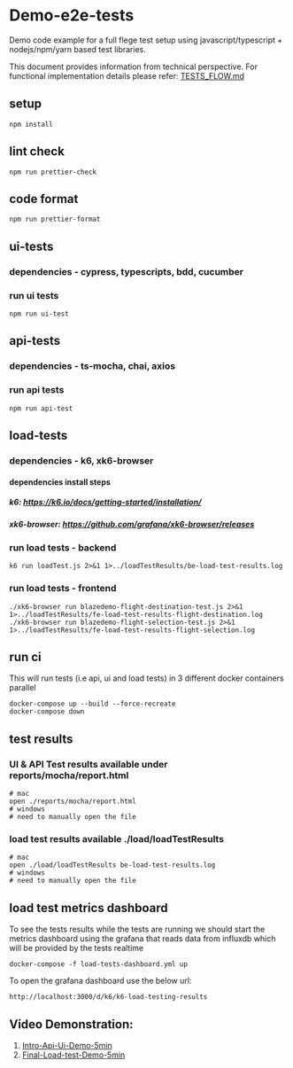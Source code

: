 # Demo-e2e-tests

Demo code example for a full flege test setup using javascript/typescript + nodejs/npm/yarn based test libraries.

This document provides information from technical perspective.
For functional implementation details please refer:  [TESTS_FLOW.md](TESTS_FLOW.md)

## setup
```shell
npm install
```

## lint check
```shell
npm run prettier-check
```

## code format
```shell
npm run prettier-format
```

## ui-tests 
### dependencies - cypress, typescripts, bdd, cucumber

### run ui tests
```shell
npm run ui-test
```


## api-tests 
### dependencies -  ts-mocha, chai, axios

### run api tests
```shell
npm run api-test
```

## load-tests
### dependencies -  k6, xk6-browser
#### dependencies install steps 
##### k6: https://k6.io/docs/getting-started/installation/
##### xk6-browser: https://github.com/grafana/xk6-browser/releases


### run load tests - backend
```shell
k6 run loadTest.js 2>&1 1>../loadTestResults/be-load-test-results.log
```

### run load tests - frontend
```shell
./xk6-browser run blazedemo-flight-destination-test.js 2>&1 1>../loadTestResults/fe-load-test-results-flight-destination.log
./xk6-browser run blazedemo-flight-selection-test.js 2>&1 1>../loadTestResults/fe-load-test-results-flight-selection.log
```

## run ci
This will run tests (i.e api, ui and load tests) in 3 different docker containers parallel
```shell
docker-compose up --build --force-recreate
docker-compose down
```

## test results
### UI & API Test results available under reports/mocha/report.html
```shell
# mac 
open ./reports/mocha/report.html
# windows 
# need to manually open the file 
```

### load test results available ./load/loadTestResults
```shell
# mac
open ./load/loadTestResults be-load-test-results.log
# windows 
# need to manually open the file 
```

## load test metrics dashboard
To see the tests results while the tests are running 
we should start the metrics dashboard using the grafana
that reads data from influxdb which will be provided by the tests realtime
```shell
docker-compose -f load-tests-dashboard.yml up
```

To open the grafana dashboard use the below url: 
```shell
http://localhost:3000/d/k6/k6-load-testing-results
```

## Video Demonstration: 
1. [Intro-Api-Ui-Demo-5min](https://www.loom.com/share/669921234432480caf5ae139b54ccd58)
2. [Final-Load-test-Demo-5min](https://www.loom.com/share/faae0a6f715b407aaf10a7427ef2a5b8)
